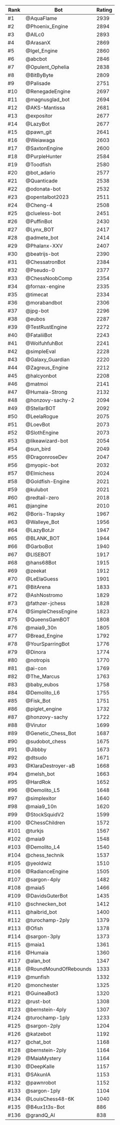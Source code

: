 Rank|Bot|Rating
---|---|---
#1|@AquaFlame|2939
#2|@Phoenix_Engine|2894
#3|@AILc0|2893
#4|@ArasanX|2869
#5|@Igel_Engine|2860
#6|@abcbot|2846
#7|@Opulent_Ophelia|2838
#8|@BitByByte|2809
#9|@Palisade|2751
#10|@RenegadeEngine|2697
#11|@magnusglad_bot|2694
#12|@AKS-Mantissa|2681
#13|@expositor|2677
#14|@LazyBot|2677
#15|@pawn_git|2641
#16|@Weiawaga|2603
#17|@SaxtonEngine|2600
#18|@PurpleHunter|2584
#19|@Toodfish|2580
#20|@bot_adario|2577
#21|@Quanticade|2538
#22|@odonata-bot|2532
#23|@opentalbot2023|2511
#24|@Cheng-4|2508
#25|@clueless-bot|2451
#26|@PuffinBot|2430
#27|@Lynx_BOT|2417
#28|@admete_bot|2414
#29|@Phalanx-XXV|2407
#30|@beatrijs-bot|2390
#31|@ChessatronBot|2384
#32|@Pseudo-0|2377
#33|@ChessNoobComp|2354
#34|@fornax-engine|2335
#35|@timecat|2334
#36|@morabandbot|2306
#37|@jpg-bot|2296
#38|@eubos|2287
#39|@TestRustEngine|2272
#40|@FataliiBot|2243
#41|@WolfuhfuhBot|2241
#42|@simpleEval|2228
#43|@Galaxy_Guardian|2220
#44|@Zagreus_Engine|2212
#45|@halcyonbot|2208
#46|@matmoi|2141
#47|@Humaia-Strong|2132
#48|@honzovy-sachy-2|2094
#49|@StellarBOT|2092
#50|@LeelaRogue|2075
#51|@LoevBot|2073
#52|@SlothEngine|2073
#53|@likeawizard-bot|2054
#54|@sun_bird|2049
#55|@DragonroseDev|2047
#56|@myopic-bot|2032
#57|@Elmichess|2024
#58|@Goldfish-Engine|2021
#59|@kulubot|2021
#60|@redtail-zero|2018
#61|@jangine|2010
#62|@Boris-Trapsky|1967
#63|@Walleye_Bot|1956
#64|@LazyBotJr|1947
#65|@BLANK_BOT|1944
#66|@GarboBot|1940
#67|@LISEBOT|1917
#68|@hans68Bot|1915
#69|@zeekat|1912
#70|@LeElaGuess|1901
#71|@BitArena|1833
#72|@AshNostromo|1829
#73|@fathzer-jchess|1828
#74|@SimpleChessEngine|1823
#75|@QueensGamBOT|1808
#76|@maia9_30n|1805
#77|@Bread_Engine|1792
#78|@YourSparringBot|1776
#79|@Dinora|1774
#80|@notropis|1770
#81|@ai-con|1769
#82|@The_Marcus|1763
#83|@baby_eubos|1758
#84|@Demolito_L6|1755
#85|@Fisk_Bot|1751
#86|@piglet_engine|1732
#87|@honzovy-sachy|1722
#88|@Virutor|1699
#89|@Genetic_Chess_Bot|1687
#90|@sudobot_chess|1675
#91|@Jibbby|1673
#92|@dtsudo|1671
#93|@KlaraDestroyer-aB|1668
#94|@melsh_bot|1663
#95|@HardRok|1652
#96|@Demolito_L5|1648
#97|@simplexitor|1640
#98|@maia9_10n|1620
#99|@StockSquidV2|1599
#100|@ChessChildren|1572
#101|@turkjs|1567
#102|@maia9|1548
#103|@Demolito_L4|1540
#104|@chess_technik|1537
#105|@yeoldwiz|1510
#106|@RadianceEngine|1505
#107|@sargon-4ply|1482
#108|@maia5|1466
#109|@DavidsGuterBot|1435
#110|@schnecken_bot|1412
#111|@haibrid_bot|1400
#112|@turochamp-2ply|1379
#113|@Ofish|1378
#114|@sargon-3ply|1373
#115|@maia1|1361
#116|@Humaia|1360
#117|@alan_bot|1347
#118|@RoundMoundOfRebounds|1333
#119|@munfish|1332
#120|@monchester|1325
#121|@GuineaBot3|1320
#122|@rust-bot|1308
#123|@bernstein-4ply|1307
#124|@turochamp-1ply|1233
#125|@sargon-2ply|1204
#126|@katzebot|1192
#127|@chat_bot|1168
#128|@bernstein-2ply|1164
#129|@MaiaMystery|1164
#130|@DeepKalle|1157
#131|@SAkunIA|1153
#132|@pawnrobot|1152
#133|@sargon-1ply|1104
#134|@LouisChess48-6K|1040
#135|@B4ux1t3s-Bot|886
#136|@grandQ_AI|838
